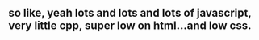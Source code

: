 ## so like, yeah lots and lots and lots of javascript, very little cpp, super low on html...and low css.
